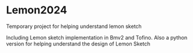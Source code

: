 # Lemon2024
Temporary project for helping understand lemon sketch

Including Lemon sketch implementation in Bmv2 and Tofino. Also a python version for helping understand the design of Lemon Sketch
